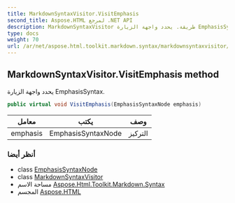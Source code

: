 ```yaml
---
title: MarkdownSyntaxVisitor.VisitEmphasis
second_title: Aspose.HTML لمرجع .NET API
description: MarkdownSyntaxVisitor طريقة. يحدد واجهة الزيارة EmphasisSyntax.
type: docs
weight: 70
url: /ar/net/aspose.html.toolkit.markdown.syntax/markdownsyntaxvisitor/visitemphasis/
---
```

## MarkdownSyntaxVisitor.VisitEmphasis method

يحدد واجهة الزيارة EmphasisSyntax.

```csharp
public virtual void VisitEmphasis(EmphasisSyntaxNode emphasis)
```

| معامل | يكتب | وصف |
| --- | --- | --- |
| emphasis | EmphasisSyntaxNode | التركيز |

### أنظر أيضا

* class [EmphasisSyntaxNode](../../emphasissyntaxnode/)
* class [MarkdownSyntaxVisitor](../)
* مساحة الاسم [Aspose.Html.Toolkit.Markdown.Syntax](../../markdownsyntaxvisitor/)
* المجسم [Aspose.HTML](../../../)


